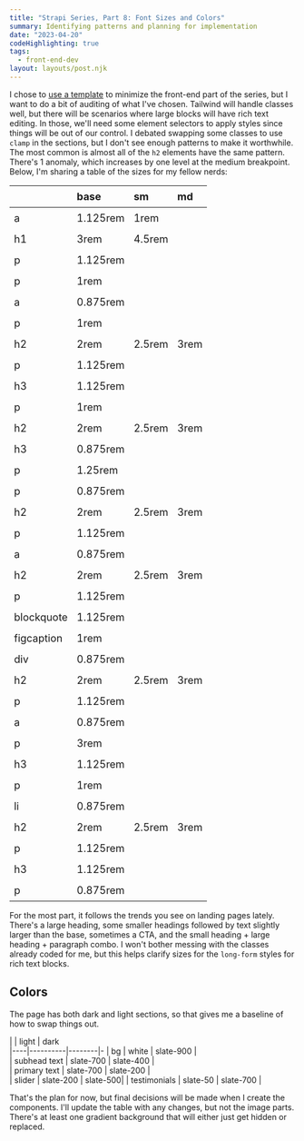 ```yaml
---
title: "Strapi Series, Part 8: Font Sizes and Colors"
summary: Identifying patterns and planning for implementation
date: "2023-04-20"
codeHighlighting: true
tags:
  - front-end-dev
layout: layouts/post.njk
---
```


<style>
  table {
    width: 100%;
  }

  th, td {
    font-size: 0.875rem;
    padding: 0.5rem;
    text-align: left;
  }
  tr:nth-child(odd) td {
    background: var(--color-accent);
  }

  @media screen and (min-width: 480px) {
    th, td {
      font-size: 1.125rem;
      padding: 0.5rem;
      text-align: left;
    }
  }
</style>

I chose to [use a template](https://tailwindui.com/templates/salient) to minimize the front-end part of the series, but I want to do a bit of auditing of what I've chosen. Tailwind will handle classes well, but there will be scenarios where large blocks will have rich text editing. In those, we'll need some element selectors to apply styles since things will be out of our control. I debated swapping some classes to use `clamp` in the sections, but I don't see enough patterns to make it worthwhile. The most common is almost all of the `h2` elements have the same pattern. There's 1 anomaly, which increases by one level at the medium breakpoint. Below, I'm sharing a table of the sizes for my fellow nerds:

|    | base     | sm     | md     |
|----|----------|--------|--------|
| a           | 1.125rem | 1rem   |        |
| h1          | 3rem     | 4.5rem |        |
| p           | 1.125rem |        |        |
| p           | 1rem     |        |        |
| a           | 0.875rem |        |        |
| p           | 1rem     |        |        |
| h2          | 2rem     | 2.5rem | 3rem   |
| p           | 1.125rem |        |        |
| h3          | 1.125rem |        |        |
| p           | 1rem     |        |        |
| h2          | 2rem     | 2.5rem | 3rem   |
| h3          | 0.875rem |        |        |
| p           | 1.25rem  |        |        |
| p           | 0.875rem |        |        |
| h2          | 2rem     | 2.5rem | 3rem   |
| p           | 1.125rem |        |        |
| a           | 0.875rem |        |        |
| h2          | 2rem     | 2.5rem | 3rem   |
| p           | 1.125rem |        |        |
| blockquote  | 1.125rem |        |        |
| figcaption  | 1rem     |        |        |
| div         | 0.875rem |        |        |
| h2          | 2rem     | 2.5rem | 3rem   |
| p           | 1.125rem |        |        |
| a           | 0.875rem |        |        |
| p           | 3rem     |        |        |
| h3          | 1.125rem |        |        |
| p           | 1rem     |        |        |
| li          | 0.875rem |        |        |
| h2          | 2rem     | 2.5rem | 3rem   |
| p           | 1.125rem |        |        |
| h3          | 1.125rem |        |        |
| p           | 0.875rem |        |        |

For the most part, it follows the trends you see on landing pages lately. There's a large heading, some smaller headings followed by text slightly larger than the base, sometimes a CTA, and the small heading + large heading + paragraph combo. I won't bother messing with the classes already coded for me, but this helps clarify sizes for the `long-form` styles for rich text blocks.

## Colors

The page has both dark and light sections, so that gives me a baseline of how to swap things out.

|    | light     | dark     
|----|----------|--------|-
| bg | white | slate-900   |      
| subhead text          | slate-700     | slate-400 |    
| primary text          | slate-700     | slate-200 |    
| slider | slate-200 | slate-500|
| testimonials | slate-50 | slate-700 |

That's the plan for now, but final decisions will be made when I create the components. I'll update the table with any changes, but not the image parts. There's at least one gradient background that will either just get hidden or replaced. 